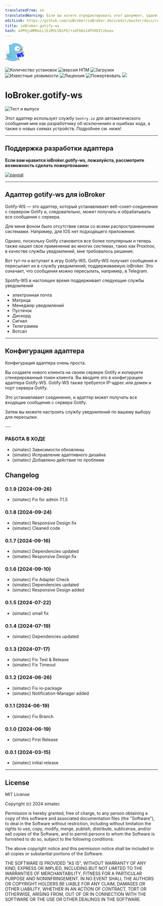 ```yaml
---
translatedFrom: en
translatedWarning: Если вы хотите отредактировать этот документ, удалите поле «translationFrom», в противном случае этот документ будет снова автоматически переведен
editLink: https://github.com/ioBroker/ioBroker.docs/edit/master/docs/ru/adapterref/iobroker.gotify-ws/README.md
title: ioBroker.gotify-ws
hash: oXPHjuHMHoLLlEzMSLVDiPX/+sdFb6o14PVXKItzbxo=
---
```

![Логотип](../../../en/adapterref/iobroker.gotify-ws/admin/gotify-ws.png)

![Количество установок](http://iobroker.live/badges/gotify-ws-stable.svg)
![версия НПМ](http://img.shields.io/npm/v/iobroker.gotify-ws.svg)
![Загрузки](https://img.shields.io/npm/dm/iobroker.gotify-ws.svg)
![Известные уязвимости](https://snyk.io/test/github/simatec/ioBroker.gotify-ws/badge.svg)
![Лицензия](https://img.shields.io/github/license/simatec/ioBroker.gotify-ws?style=flat)
![Пожертвовать](https://img.shields.io/badge/paypal-donate%20|%20spenden-blue.svg)
![](https://img.shields.io/static/v1?label=Sponsor&message=%E2%9D%A4&logo=GitHub&color=%23fe8e86)

# IoBroker.gotify-ws
![Тест и выпуск](https://github.com/simatec/ioBroker.gotify-ws/workflows/Test%20and%20Release/badge.svg)

Этот адаптер использует службу `Sentry.io` для автоматического сообщения мне как разработчику об исключениях и ошибках кода, а также о новых схемах устройств. Подробнее см. ниже!

---

## Поддержка разработки адаптера
**Если вам нравится ioBroker.gotify-ws, пожалуйста, рассмотрите возможность сделать пожертвование:**

[![paypal](https://www.paypalobjects.com/en_US/DK/i/btn/btn_donateCC_LG.gif)](https://paypal.me/mk1676)

---

## Адаптер gotify-ws для ioBroker
Gotify-WS — это адаптер, который устанавливает веб-сокет-соединение с сервером Gotify и, следовательно, может получать и обрабатывать все сообщения с сервера.

Для меня фоном было отсутствие связи со всеми распространенными системами.
Например, для IOS нет подходящего приложения.

Однако, поскольку Gotify становится все более популярным и теперь также нашел свое применение во многих системах, таких как Proxmox, в качестве службы уведомлений, мне требовалось решение.

Вот тут-то и вступает в игру Gotify-WS.
Gotify-WS получает сообщения и пересылает их в службу уведомлений, поддерживаемую ioBroker. Это означает, что сообщения можно пересылать, например, в Telegram.

Spotify-WS в настоящее время поддерживает следующие службы уведомлений

* электронная почта
* Матрица
* Менеджер уведомлений
* Пустячок
* Дискорд
* Сигнал
* Телеграмма
* Вотсап

---

## Конфигурация адаптера
Конфигурация адаптера очень проста.

Вы создаете нового клиента на своем сервере Gotify и копируете сгенерированный токен клиента.
Вы вводите это в конфигурацию адаптера Gotify-WS.
Gotify-WS также требуется IP-адрес или домен и порт сервера Gotify.

Это устанавливает соединение, и адаптер может получать все входящие сообщения с сервера Gotify.

Затем вы можете настроить службу уведомлений по вашему выбору для пересылки.

--- <!-- ### **РАБОТА В ХОДЕ** -->

### **РАБОТА В ХОДЕ**
* (simatec) Зависимости обновлены
* (simatec) Исправление адаптивного дизайна
* (simatec) Добавлено действие по проблеме

## Changelog
### 0.1.9 (2024-09-26)
* (simatec) Fix for admin 7.1.5

### 0.1.8 (2024-09-24)
* (simatec) Responsive Design fix
* (simatec) Cleaned code

### 0.1.7 (2024-09-16)
* (simatec) Dependencies updated
* (simatec) Responsive Design fix

### 0.1.6 (2024-09-10)
* (simatec) Fix Adapter Check
* (simatec) Dependencies updated
* (simatec) Responsive Design added

### 0.1.5 (2024-07-22)
* (simatec) small fix

### 0.1.4 (2024-07-19)
* (simatec) Dependencies updated

### 0.1.3 (2024-07-17)
* (simatec) Fix Test & Release
* (simatec) Fix Timeout

### 0.1.2 (2024-06-26)
* (simatec) Fix io-package
* (simatec) Notification-Manager added

### 0.1.1 (2024-06-19)
* (simatec) Fix Branch

### 0.1.0 (2024-06-19)
* (simatec) First Release

### 0.0.1 (2024-03-15)
* (simatec) initial release

---

## License

MIT License

Copyright (c) 2024 simatec

Permission is hereby granted, free of charge, to any person obtaining a copy
of this software and associated documentation files (the "Software"), to deal
in the Software without restriction, including without limitation the rights
to use, copy, modify, merge, publish, distribute, sublicense, and/or sell
copies of the Software, and to permit persons to whom the Software is
furnished to do so, subject to the following conditions:

The above copyright notice and this permission notice shall be included in all
copies or substantial portions of the Software.

THE SOFTWARE IS PROVIDED "AS IS", WITHOUT WARRANTY OF ANY KIND, EXPRESS OR
IMPLIED, INCLUDING BUT NOT LIMITED TO THE WARRANTIES OF MERCHANTABILITY,
FITNESS FOR A PARTICULAR PURPOSE AND NONINFRINGEMENT. IN NO EVENT SHALL THE
AUTHORS OR COPYRIGHT HOLDERS BE LIABLE FOR ANY CLAIM, DAMAGES OR OTHER
LIABILITY, WHETHER IN AN ACTION OF CONTRACT, TORT OR OTHERWISE, ARISING FROM,
OUT OF OR IN CONNECTION WITH THE SOFTWARE OR THE USE OR OTHER DEALINGS IN THE
SOFTWARE.